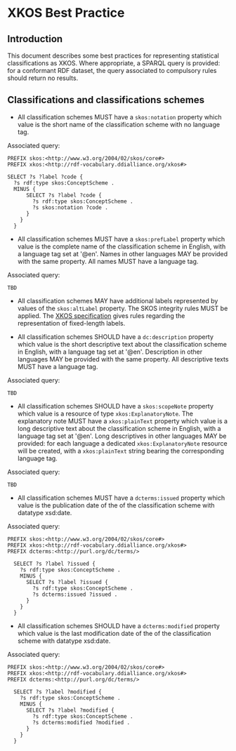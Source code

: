 # XKOS Best Practice

## Introduction

This document describes some best practices for representing statistical classifications as XKOS. Where appropriate, a SPARQL query is provided: for a conformant RDF dataset, the query associated to compulsory rules should return no results.

## Classifications and classifications schemes

* All classification schemes MUST have a `skos:notation` property which value is the short name of the classification scheme with no language tag.

Associated query:

```
PREFIX skos:<http://www.w3.org/2004/02/skos/core#>
PREFIX xkos:<http://rdf-vocabulary.ddialliance.org/xkos#>

SELECT ?s ?label ?code {
  ?s rdf:type skos:ConceptScheme .
  MINUS {
      SELECT ?s ?label ?code {
        ?s rdf:type skos:ConceptScheme .
        ?s skos:notation ?code .
      }
    }
  }
```

* All classification schemes MUST have a `skos:prefLabel` property which value is the complete name of the classification scheme in English, with a language tag set at '@en'. Names in other languages MAY be provided with the same property. All names MUST have a language tag.

Associated query:

```
TBD
```
* All classification schemes MAY have additional labels represented by values of the `skos:altLabel` property. The SKOS integrity rules MUST be applied. The [XKOS specification](http://rdf-vocabulary.ddialliance.org/xkos.html#add-labels) gives rules regarding the representation of fixed-length labels.

* All classification schemes SHOULD have a `dc:description` property which value is the short descriptive text about the classification scheme in English, with a language tag set at '@en'. Description in other languages MAY be provided with the same property. All descriptive texts MUST have a language tag.

Associated query:

```
TBD
```
* All classification schemes SHOULD have a `skos:scopeNote` property which value is a resource of type `xkos:ExplanatoryNote`. The explanatory note MUST have a `xkos:plainText` property which value is a long descriptive text about the classification scheme in English, with a language tag set at '@en'. Long descriptives in other languages MAY be provided: for each language a dedicated `xkos:ExplanatoryNote` resource will be created, with a `xkos:plainText` string bearing the corresponding language tag.

Associated query:

```
TBD
```

* All classification schemes MUST have a `dcterms:issued` property which value is the publication date of the of the classification scheme with datatype xsd:date.

Associated query:

```
PREFIX skos:<http://www.w3.org/2004/02/skos/core#>
PREFIX xkos:<http://rdf-vocabulary.ddialliance.org/xkos#>
PREFIX dcterms:<http://purl.org/dc/terms/>

  SELECT ?s ?label ?issued {
    ?s rdf:type skos:ConceptScheme .
    MINUS {
      SELECT ?s ?label ?issued {
        ?s rdf:type skos:ConceptScheme .
        ?s dcterms:issued ?issued . 
      }
    }
  }
```

* All classification schemes SHOULD have a `dcterms:modified` property which value is the last modification date of the of the classification scheme with datatype xsd:date.

Associated query:

```
PREFIX skos:<http://www.w3.org/2004/02/skos/core#>
PREFIX xkos:<http://rdf-vocabulary.ddialliance.org/xkos#>
PREFIX dcterms:<http://purl.org/dc/terms/>

  SELECT ?s ?label ?modified {
    ?s rdf:type skos:ConceptScheme .
    MINUS {
      SELECT ?s ?label ?modified {
        ?s rdf:type skos:ConceptScheme .
        ?s dcterms:modified ?modified . 
      }
    }
  }
```